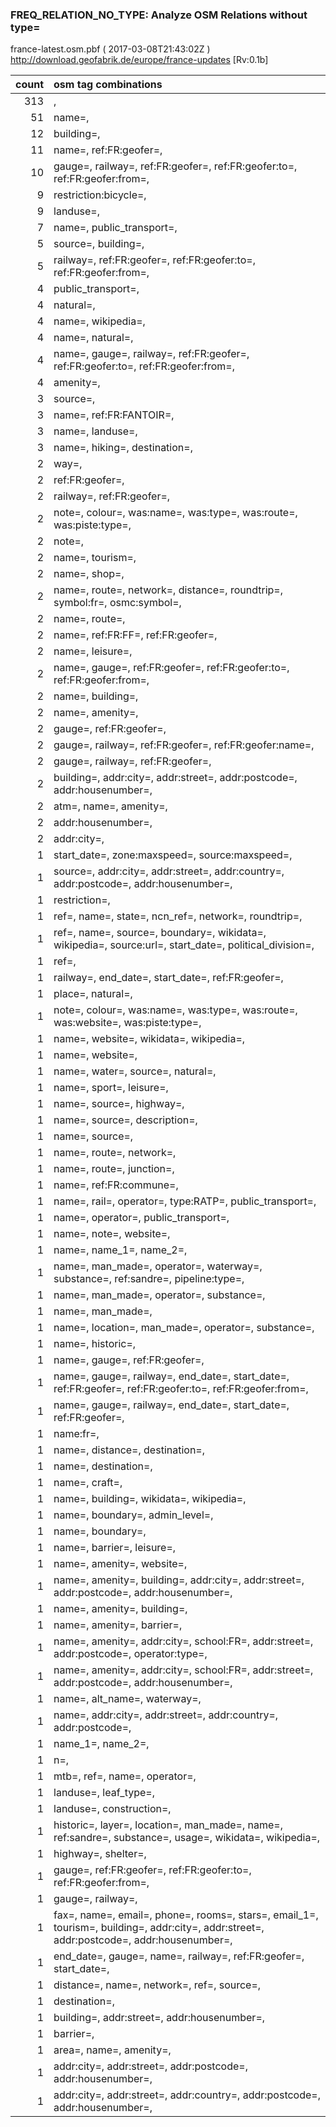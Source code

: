  
### FREQ_RELATION_NO_TYPE: Analyze OSM Relations without type= 
france-latest.osm.pbf ( 2017-03-08T21:43:02Z ) http://download.geofabrik.de/europe/france-updates [Rv:0.1b]
 
|  count  |  osm tag combinations 
|  -----: | :---------------------------
|    313  |  , 
|     51  |  name=, 
|     12  |  building=, 
|     11  |  name=, ref:FR:geofer=, 
|     10  |  gauge=, railway=, ref:FR:geofer=, ref:FR:geofer:to=, ref:FR:geofer:from=, 
|      9  |  restriction:bicycle=, 
|      9  |  landuse=, 
|      7  |  name=, public_transport=, 
|      5  |  source=, building=, 
|      5  |  railway=, ref:FR:geofer=, ref:FR:geofer:to=, ref:FR:geofer:from=, 
|      4  |  public_transport=, 
|      4  |  natural=, 
|      4  |  name=, wikipedia=, 
|      4  |  name=, natural=, 
|      4  |  name=, gauge=, railway=, ref:FR:geofer=, ref:FR:geofer:to=, ref:FR:geofer:from=, 
|      4  |  amenity=, 
|      3  |  source=, 
|      3  |  name=, ref:FR:FANTOIR=, 
|      3  |  name=, landuse=, 
|      3  |  name=, hiking=, destination=, 
|      2  |  way=, 
|      2  |  ref:FR:geofer=, 
|      2  |  railway=, ref:FR:geofer=, 
|      2  |  note=, colour=, was:name=, was:type=, was:route=, was:piste:type=, 
|      2  |  note=, 
|      2  |  name=, tourism=, 
|      2  |  name=, shop=, 
|      2  |  name=, route=, network=, distance=, roundtrip=, symbol:fr=, osmc:symbol=, 
|      2  |  name=, route=, 
|      2  |  name=, ref:FR:FF=, ref:FR:geofer=, 
|      2  |  name=, leisure=, 
|      2  |  name=, gauge=, ref:FR:geofer=, ref:FR:geofer:to=, ref:FR:geofer:from=, 
|      2  |  name=, building=, 
|      2  |  name=, amenity=, 
|      2  |  gauge=, ref:FR:geofer=, 
|      2  |  gauge=, railway=, ref:FR:geofer=, ref:FR:geofer:name=, 
|      2  |  gauge=, railway=, ref:FR:geofer=, 
|      2  |  building=, addr:city=, addr:street=, addr:postcode=, addr:housenumber=, 
|      2  |  atm=, name=, amenity=, 
|      2  |  addr:housenumber=, 
|      2  |  addr:city=, 
|      1  |  start_date=, zone:maxspeed=, source:maxspeed=, 
|      1  |  source=, addr:city=, addr:street=, addr:country=, addr:postcode=, addr:housenumber=, 
|      1  |  restriction=, 
|      1  |  ref=, name=, state=, ncn_ref=, network=, roundtrip=, 
|      1  |  ref=, name=, source=, boundary=, wikidata=, wikipedia=, source:url=, start_date=, political_division=, 
|      1  |  ref=, 
|      1  |  railway=, end_date=, start_date=, ref:FR:geofer=, 
|      1  |  place=, natural=, 
|      1  |  note=, colour=, was:name=, was:type=, was:route=, was:website=, was:piste:type=, 
|      1  |  name=, website=, wikidata=, wikipedia=, 
|      1  |  name=, website=, 
|      1  |  name=, water=, source=, natural=, 
|      1  |  name=, sport=, leisure=, 
|      1  |  name=, source=, highway=, 
|      1  |  name=, source=, description=, 
|      1  |  name=, source=, 
|      1  |  name=, route=, network=, 
|      1  |  name=, route=, junction=, 
|      1  |  name=, ref:FR:commune=, 
|      1  |  name=, rail=, operator=, type:RATP=, public_transport=, 
|      1  |  name=, operator=, public_transport=, 
|      1  |  name=, note=, website=, 
|      1  |  name=, name_1=, name_2=, 
|      1  |  name=, man_made=, operator=, waterway=, substance=, ref:sandre=, pipeline:type=, 
|      1  |  name=, man_made=, operator=, substance=, 
|      1  |  name=, man_made=, 
|      1  |  name=, location=, man_made=, operator=, substance=, 
|      1  |  name=, historic=, 
|      1  |  name=, gauge=, ref:FR:geofer=, 
|      1  |  name=, gauge=, railway=, end_date=, start_date=, ref:FR:geofer=, ref:FR:geofer:to=, ref:FR:geofer:from=, 
|      1  |  name=, gauge=, railway=, end_date=, start_date=, ref:FR:geofer=, 
|      1  |  name:fr=, 
|      1  |  name=, distance=, destination=, 
|      1  |  name=, destination=, 
|      1  |  name=, craft=, 
|      1  |  name=, building=, wikidata=, wikipedia=, 
|      1  |  name=, boundary=, admin_level=, 
|      1  |  name=, boundary=, 
|      1  |  name=, barrier=, leisure=, 
|      1  |  name=, amenity=, website=, 
|      1  |  name=, amenity=, building=, addr:city=, addr:street=, addr:postcode=, addr:housenumber=, 
|      1  |  name=, amenity=, building=, 
|      1  |  name=, amenity=, barrier=, 
|      1  |  name=, amenity=, addr:city=, school:FR=, addr:street=, addr:postcode=, operator:type=, 
|      1  |  name=, amenity=, addr:city=, school:FR=, addr:street=, addr:postcode=, addr:housenumber=, 
|      1  |  name=, alt_name=, waterway=, 
|      1  |  name=, addr:city=, addr:street=, addr:country=, addr:postcode=, 
|      1  |  name_1=, name_2=, 
|      1  |  n=, 
|      1  |  mtb=, ref=, name=, operator=, 
|      1  |  landuse=, leaf_type=, 
|      1  |  landuse=, construction=, 
|      1  |  historic=, layer=, location=, man_made=, name=, ref:sandre=, substance=, usage=, wikidata=, wikipedia=, 
|      1  |  highway=, shelter=, 
|      1  |  gauge=, ref:FR:geofer=, ref:FR:geofer:to=, ref:FR:geofer:from=, 
|      1  |  gauge=, railway=, 
|      1  |  fax=, name=, email=, phone=, rooms=, stars=, email_1=, tourism=, building=, addr:city=, addr:street=, addr:postcode=, addr:housenumber=, 
|      1  |  end_date=, gauge=, name=, railway=, ref:FR:geofer=, start_date=, 
|      1  |  distance=, name=, network=, ref=, source=, 
|      1  |  destination=, 
|      1  |  building=, addr:street=, addr:housenumber=, 
|      1  |  barrier=, 
|      1  |  area=, name=, amenity=, 
|      1  |  addr:city=, addr:street=, addr:postcode=, addr:housenumber=, 
|      1  |  addr:city=, addr:street=, addr:country=, addr:postcode=, addr:housenumber=, 
 
